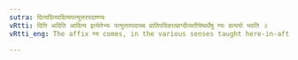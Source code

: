 ```yaml
---
sutra: दित्यदित्यादित्यपत्त्युत्तरपदाण्ण्यः
vRtti: दिति अदिति आदित्य इत्येतेभ्यः पत्युत्तरपदाच्च प्रातिपदिकात्प्राग्दीव्यतीयेष्वर्थेषु ण्यः प्रत्ययो भवति ॥
vRtti_eng: The affix ण्य comes, in the various senses taught here-in-after antecedently to _tena_ _divyati_ &c, after the Proper Names, _Diti_, _Aditi_, and _Aditya_; and that which has the word पति at its final member.

---
```

